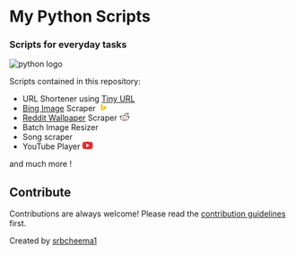 # My Python Scripts
### Scripts for everyday tasks

![python logo](https://www.python.org/static/community_logos/python-powered-w-200x80.png)

Scripts contained in this repository:
- URL Shortener using [Tiny URL](http://tinyurl.com)
- [Bing Image](https://www.bing.com/images/) Scraper  ![Bing Icon](/Icons/bingIcon.png "Bing Icon")
- [Reddit Wallpaper](https://www.reddit.com/r/wallpapers/) Scraper  ![Reddit Icon](/Icons/redditIcon.png "Reddit Icon")
- Batch Image Resizer
- Song scraper
- YouTube Player  ![YouTube Player Icon](/Icons/youTubeIcon.png "YouTube Player")

and much more !

## Contribute

Contributions are always welcome!
Please read the [contribution guidelines](CONTRIBUTING.md) first.


Created by [srbcheema1](https://github.com/srbcheema1)
